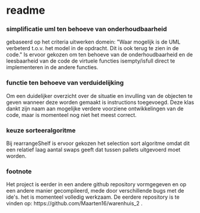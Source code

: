 <h1> readme </h1>

<h3> simplificatie uml ten behoeve van onderhoudbaarheid </h3>
gebaseerd op het criteria uitwerken domein: 
"Waar mogelijk is de UML verbeterd t.o.v. het model in de opdracht. Dit is ook terug te zien in de code."
Is ervoor gekozen om ten behoeve van de onderhoudbaarheid en de leesbaarheid van de code de virtuele functies isempty/isfull 
direct te implementeren in de andere functies.

<h3> functie ten behoeve van verduidelijking </h3>
Om een duidelijker overzicht over de situatie en invulling van de objecten te geven wanneer deze worden gemaakt is instructions toegevoegd.
Deze klas dankt zijn naam aan mogelijke verdere voorziene ontwikkelingen van de code, maar is momenteel nog niet het meest correct.

<h3> keuze sorteeralgoritme </h3>
Bij rearrangeShelf is ervoor gekozen het selection sort algoritme omdat dit een relatief laag aantal swaps geeft dat tussen pallets uitgevoerd moet worden.


<h3> footnote </h3>
Het project is eerder in een andere github repository vormgegeven en op een andere manier gecompileerd, mede door verschillende bugs met de ide's. het is momenteel volledig werkzaam.
De eerdere repository is te vinden op: https://github.com/Maarten16/warenhuis_2 .

